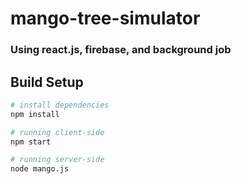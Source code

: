 # mango-tree-simulator
### Using react.js, firebase, and background job

## Build Setup

``` bash
# install dependencies
npm install

# running client-side
npm start

# running server-side
node mango.js
```
